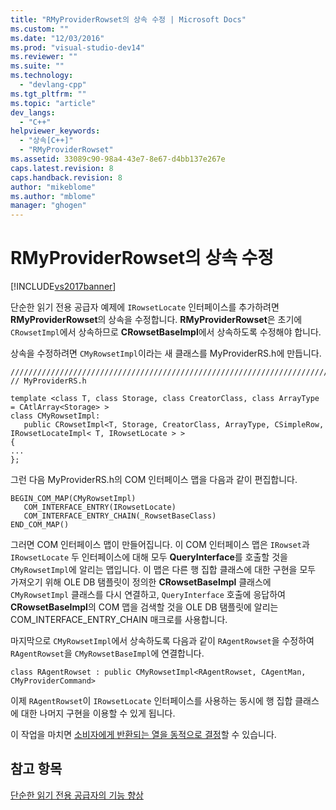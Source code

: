 ```yaml
---
title: "RMyProviderRowset의 상속 수정 | Microsoft Docs"
ms.custom: ""
ms.date: "12/03/2016"
ms.prod: "visual-studio-dev14"
ms.reviewer: ""
ms.suite: ""
ms.technology: 
  - "devlang-cpp"
ms.tgt_pltfrm: ""
ms.topic: "article"
dev_langs: 
  - "C++"
helpviewer_keywords: 
  - "상속[C++]"
  - "RMyProviderRowset"
ms.assetid: 33089c90-98a4-43e7-8e67-d4bb137e267e
caps.latest.revision: 8
caps.handback.revision: 8
author: "mikeblome"
ms.author: "mblome"
manager: "ghogen"
---
```

# RMyProviderRowset의 상속 수정
[!INCLUDE[vs2017banner](../../assembler/inline/includes/vs2017banner.md)]

단순한 읽기 전용 공급자 예제에 `IRowsetLocate` 인터페이스를 추가하려면 **RMyProviderRowset**의 상속을 수정합니다.  **RMyProviderRowset**은 초기에 `CRowsetImpl`에서 상속하므로  **CRowsetBaseImpl**에서 상속하도록 수정해야 합니다.  
  
 상속을 수정하려면 `CMyRowsetImpl`이라는 새 클래스를 MyProviderRS.h에 만듭니다.  
  
```  
////////////////////////////////////////////////////////////////////////  
// MyProviderRS.h  
  
template <class T, class Storage, class CreatorClass, class ArrayType = CAtlArray<Storage> >  
class CMyRowsetImpl:  
   public CRowsetImpl<T, Storage, CreatorClass, ArrayType, CSimpleRow, IRowsetLocateImpl< T, IRowsetLocate > >  
{  
...  
};  
```  
  
 그런 다음 MyProviderRS.h의 COM 인터페이스 맵을 다음과 같이 편집합니다.  
  
```  
BEGIN_COM_MAP(CMyRowsetImpl)  
   COM_INTERFACE_ENTRY(IRowsetLocate)  
   COM_INTERFACE_ENTRY_CHAIN(_RowsetBaseClass)  
END_COM_MAP()  
```  
  
 그러면 COM 인터페이스 맵이 만들어집니다. 이 COM 인터페이스 맵은 `IRowset`과 `IRowsetLocate` 두 인터페이스에 대해 모두 **QueryInterface**를 호출할 것을 `CMyRowsetImpl`에 알리는 맵입니다.  이 맵은 다른 행 집합 클래스에 대한 구현을 모두 가져오기 위해 OLE DB 탬플릿이 정의한 **CRowsetBaseImpl** 클래스에 `CMyRowsetImpl` 클래스를 다시 연결하고, `QueryInterface` 호출에 응답하여 **CRowsetBaseImpl**의 COM 맵을 검색할 것을 OLE DB 탬플릿에 알리는 COM\_INTERFACE\_ENTRY\_CHAIN 매크로를 사용합니다.  
  
 마지막으로 `CMyRowsetImpl`에서 상속하도록 다음과 같이 `RAgentRowset`을 수정하여 `RAgentRowset`을 `CMyRowsetBaseImpl`에 연결합니다.  
  
```  
class RAgentRowset : public CMyRowsetImpl<RAgentRowset, CAgentMan, CMyProviderCommand>  
```  
  
 이제 `RAgentRowset`이 `IRowsetLocate` 인터페이스를 사용하는 동시에 행 집합 클래스에 대한 나머지 구현을 이용할 수 있게 됩니다.  
  
 이 작업을 마치면 [소비자에게 반환되는 열을 동적으로 결정](../../data/oledb/dynamically-determining-columns-returned-to-the-consumer.md)할 수 있습니다.  
  
## 참고 항목  
 [단순한 읽기 전용 공급자의 기능 향상](../../data/oledb/enhancing-the-simple-read-only-provider.md)